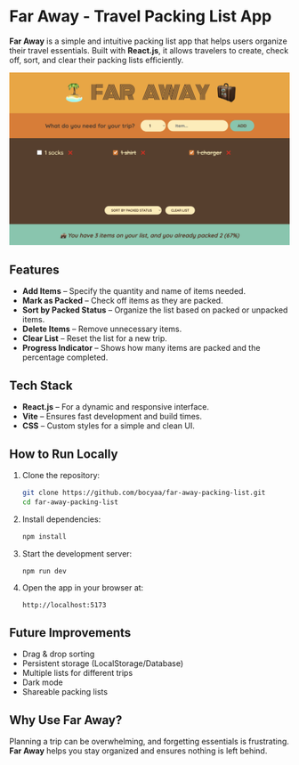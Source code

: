 # Far Away - Travel Packing List App

**Far Away** is a simple and intuitive packing list app that helps users organize their travel essentials. Built with **React.js**, it allows travelers to create, check off, sort, and clear their packing lists efficiently.

![Far Away App Screenshot](public/screenshot.png)

## Features

- **Add Items** – Specify the quantity and name of items needed.
- **Mark as Packed** – Check off items as they are packed.
- **Sort by Packed Status** – Organize the list based on packed or unpacked items.
- **Delete Items** – Remove unnecessary items.
- **Clear List** – Reset the list for a new trip.
- **Progress Indicator** – Shows how many items are packed and the percentage completed.

## Tech Stack

- **React.js** – For a dynamic and responsive interface.
- **Vite** – Ensures fast development and build times.
- **CSS** – Custom styles for a simple and clean UI.

## How to Run Locally

1. Clone the repository:
   ```bash
   git clone https://github.com/bocyaa/far-away-packing-list.git
   cd far-away-packing-list
   ```
2. Install dependencies:
   ```bash
   npm install
   ```
3. Start the development server:
   ```bash
   npm run dev
   ```
4. Open the app in your browser at:
   ```
   http://localhost:5173
   ```

## Future Improvements

- Drag & drop sorting
- Persistent storage (LocalStorage/Database)
- Multiple lists for different trips
- Dark mode
- Shareable packing lists

## Why Use Far Away?

Planning a trip can be overwhelming, and forgetting essentials is frustrating. **Far Away** helps you stay organized and ensures nothing is left behind.
